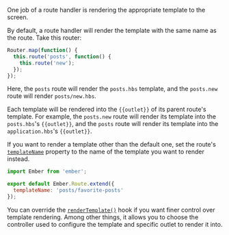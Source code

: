 One job of a route handler is rendering the appropriate template to the screen.

By default, a route handler will render the template with the same name as the
route. Take this router:

```app/router.js
Router.map(function() {
  this.route('posts', function() {
    this.route('new');
  });
});
```

Here, the `posts` route will render the `posts.hbs` template, and
the `posts.new` route will render `posts/new.hbs`.

Each template will be rendered into the `{{outlet}}` of its parent route's
template. For example, the `posts.new` route will render its template into the
`posts.hbs`'s `{{outlet}}`, and the `posts` route will render its template into
the `application.hbs`'s `{{outlet}}`.

If you want to render a template other than the default one, set the route's [`templateName`][1] property to the name of
the template you want to render instead.

```app/routes/posts.js
import Ember from 'ember';

export default Ember.Route.extend({
  templateName: 'posts/favorite-posts'
});
```

You can override the [`renderTemplate()`][2] hook if you want finer control over template rendering.
Among other things, it allows you to choose the controller used to configure the template and specific outlet to render it into.

[1]: http://emberjs.com/api/classes/Ember.Route.html#property_templateName
[2]: http://emberjs.com/api/classes/Ember.Route.html#method_renderTemplate
